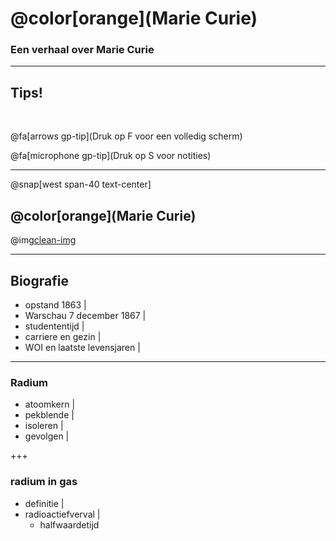 # @color[orange](Marie Curie)

### Een verhaal over Marie Curie

---

## Tips!

<br>

@fa[arrows gp-tip](Druk op F voor een volledig scherm)

@fa[microphone gp-tip](Druk op S voor notities)

---
@snap[west span-40 text-center]

## @color[orange](Marie Curie)

@img[clean-img](afbeeldingen/mc_001.jpeg)

---

## Biografie

- opstand 1863 |
- Warschau 7 december 1867 |
- studententijd |
- carriere en gezin |
- WOI en laatste levensjaren |

---

### Radium

- atoomkern |
- pekblende |
- isoleren |
- gevolgen |

+++

### radium in gas

- definitie |
- radioactiefverval |
  - halfwaardetijd



